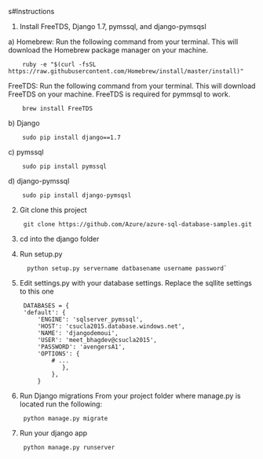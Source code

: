 s#Instructions

1. Install FreeTDS, Django 1.7, pymssql, and django-pymsqsl

a) Homebrew: Run the following command from your terminal. This will download the Homebrew package manager on your machine.

        ruby -e "$(curl -fsSL https://raw.githubusercontent.com/Homebrew/install/master/install)"

FreeTDS: Run the following command from your terminal. This will download FreeTDS on your 	machine. FreeTDS is required for pymmsql to work.

        brew install FreeTDS
        

b) Django
	
        sudo pip install django==1.7

c) pymssql

        sudo pip install pymssql

d) django-pymssql


        sudo pip install django-pymsqsl	


2. Git clone this project

        git clone https://github.com/Azure/azure-sql-database-samples.git


3. cd into the django folder


4. Run setup.py


         python setup.py servername datbasename username password`



5. Edit settings.py with your database settings. Replace the sqllite settings to this one

        DATABASES = {
	    'default': {
	        'ENGINE': 'sqlserver_pymssql',
	        'HOST': 'csucla2015.database.windows.net',
	        'NAME': 'djangodemoui',
	        'USER': 'meet_bhagdev@csucla2015',
	        'PASSWORD': 'avengersA1',
	        'OPTIONS': {
	            # ...
        		   },
	    		},
		    }


6. Run Django migrations
	From your project folder where manage.py is located run the following:

        python manage.py migrate

7. Run your django app

        python manage.py runserver
